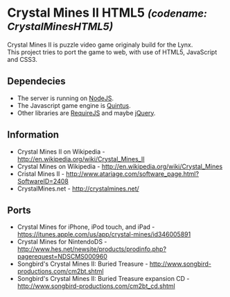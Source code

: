 # Crystal Mines II HTML5 <small>*(codename: CrystalMinesHTML5)*</small>
Crystal Mines II is puzzle video game originaly build for the Lynx.<br/>
This project tries to port the game to web, with use of HTML5, JavaScript and CSS3.

## Dependecies
* The server is running on [NodeJS](http://nodejs.org).
* The Javascript game engine is [Quintus](https://github.com/cykod/Quintus).
* Other libraries are [RequireJS](http://requirejs.org) and maybe [jQuery](http://jquery.com).

## Information
* Crystal Mines II on Wikipedia - http://en.wikipedia.org/wiki/Crystal_Mines_II
* Crystal Mines on Wikipedia - http://en.wikipedia.org/wiki/Crystal_Mines
* Cristal Mines II - http://www.atariage.com/software_page.html?SoftwareID=2408
* CrystalMines.net - http://crystalmines.net/

## Ports
* Crystal Mines for iPhone, iPod touch, and iPad - https://itunes.apple.com/us/app/crystal-mines/id346005891
* Crystal Mines for NintendoDS - http://www.hes.net/newsite/products/prodinfo.php?pagerequest=NDSCMS000960
* Songbird's Crystal Mines II: Buried Treasure - http://www.songbird-productions.com/cm2bt.shtml
* Songbird's Crystal Mines II: Buried Treasure expansion CD - http://www.songbird-productions.com/cm2bt_cd.shtml